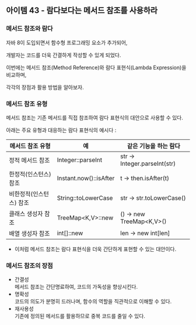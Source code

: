 ## 아이템 43 - 람다보다는 메서드 참조를 사용하라

### 메서드 참조와 람다

자바 8이 도입되면서 함수형 프로그래밍 요소가 추가되어,

개발자는 코드를 더욱 간결하게 작성할 수 있게 되었다.

이번에는 메서드 참조(Method Reference)와 람다 표현식(Lambda Expression)을 비교하며,

각각의 장점과 활용 방법을 알아보자.

### 메서드 참조 유형

메서드 참조는 기존 메서드를 직접 참조하여 람다 표현식의 대안으로 사용할 수 있다.

아래는 주요 유형과 대응하는 람다 표현식의 예시다 :

| 메서드 참조 유형 | 예 | 같은 기능을 하는 람다 |
| --- | --- | --- |
| 정적 메서드 참조 | Integer::parseInt | str -> Integer.parseInt(str) |
| 한정적(인스턴스) 참조 | Instant.now()::isAfter | t -> then.isAfter(t) |
| 비한정적(인스턴스) 참조 | String::toLowerCase | str -> str.toLowerCase() |
| 클래스 생성자 참조 | TreeMap<K,V>::new | () -> new TreeMap<K,V>() |
| 배열 생성자 참조 | int\[\]::new | len -> new int\[len\] |

-   이처럼 메서드 참조는 람다 표현식을 더욱 간단하게 표현할 수 있는 대안이다.

### 메서드 참조의 장점

-   간결성  
    메서드 참조는 간단명료하여, 코드의 가독성을 향상시킨다.
-   명확성  
    코드의 의도가 분명히 드러나며, 함수의 역할을 직관적으로 이해할 수 있다.
-   재사용성  
    기존에 정의된 메서드를 활용하므로 중복 코드를 줄일 수 있다.

